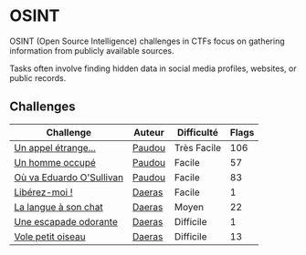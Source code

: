 # OSINT

OSINT (Open Source Intelligence) challenges in CTFs focus on gathering information from publicly available sources.

Tasks often involve finding hidden data in social media profiles, websites, or public records.

## Challenges

| Challenge       | Auteur | Difficulté | Flags |
| --------------- | ------ | ---------- | ----- |
| [Un appel étrange...](./un-appel-etrange) | [Paudou](#) | Très Facile | 106 |
| [Un homme occupé](./un-homme-occupe) | [Paudou](#) | Facile | 57 |
| [Où va Eduardo O'Sullivan](./ou-va-eduardo-o-sulloivan) | [Paudou](#) | Facile | 83 |
| [Libérez-moi !](./liberez-moi) | [Daeras](#) | Facile | 1 |
| [La langue à son chat](./la-langue-a-son-chat) | [Daeras](#) | Moyen | 22 |
| [Une escapade odorante](./une-escapade-odorante) | [Daeras](#) | Difficile | 1 |
| [Vole petit oiseau](./vole-petit-oiseau) | [Daeras](#) | Difficile | 13 |
